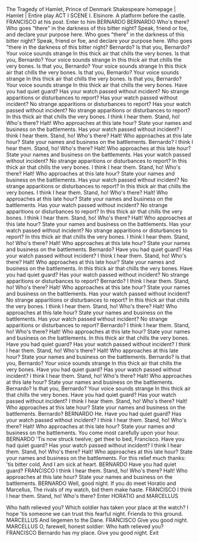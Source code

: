 
The Tragedy of Hamlet, Prince of Denmark
Shakespeare homepage | Hamlet | Entire play
ACT I
SCENE I. Elsinore. A platform before the castle.
FRANCISCO at his post. Enter to him BERNARDO
BERNARDO
Who's there?
Who goes "there" in the darkness of this bitter night?
Speak, friend or foe, and declare your purpose here.
Who goes "there" in the darkness of this bitter night?
Speak, friend or foe, and declare your purpose here.
Who goes "there in the darkness of this bitter night?
Bernardo?
Is that you, Bernardo? Your voice sounds strange
In this thick air that chills the very bones.
Is that you, Bernardo? Your voice sounds strange
In this thick air that chills the very bones.
Is that you, Bernardo? Your voice sounds strange
In this thick air that chills the very bones.
Is that you, Bernardo? Your voice sounds strange
In this thick air that chills the very bones.
Is that you, Bernardo? Your voice sounds strange
In this thick air that chills the very bones.
Have you had quiet guard?
Has your watch passed without incident?
No strange apparitions or disturbances to report?
Has your watch passed without incident?
No strange apparitions or disturbances to report?
Has your watch passed without incident?
No strange apparitions or disturbances to report?
In this thick air that chills the very bones.
I think I hear them. Stand, ho! Who's there?
Halt! Who approaches at this late hour?
State your names and business on the battlements.
Has your watch passed without incident?
I think I hear them. Stand, ho! Who's there?
Halt! Who approaches at this late hour?
State your names and business on the battlements.
Bernardo?
I think I hear them. Stand, ho! Who's there?
Halt! Who approaches at this late hour?
State your names and business on the battlements.
Has your watch passed without incident?
No strange apparitions or disturbances to report?
In this thick air that chills the very bones.
I think I hear them. Stand, ho! Who's there?
Halt! Who approaches at this late hour?
State your names and business on the battlements.
Has your watch passed without incident?
No strange apparitions or disturbances to report?
In this thick air that chills the very bones.
I think I hear them. Stand, ho! Who's there?
Halt! Who approaches at this late hour?
State your names and business on the battlements.
Has your watch passed without incident?
No strange apparitions or disturbances to report?
In this thick air that chills the very bones.
I think I hear them. Stand, ho! Who's there?
Halt! Who approaches at this late hour?
State your names and business on the battlements.
Has your watch passed without incident?
No strange apparitions or disturbances to report?
In this thick air that chills the very bones.
I think I hear them. Stand, ho! Who's there?
Halt! Who approaches at this late hour?
State your names and business on the battlements.
Bernardo?
Have you had quiet guard?
Has your watch passed without incident?
I think I hear them. Stand, ho! Who's there?
Halt! Who approaches at this late hour?
State your names and business on the battlements.
In this thick air that chills the very bones.
Have you had quiet guard?
Has your watch passed without incident?
No strange apparitions or disturbances to report?
Bernardo?
I think I hear them. Stand, ho! Who's there?
Halt! Who approaches at this late hour?
State your names and business on the battlements.
Has your watch passed without incident?
No strange apparitions or disturbances to report?
In this thick air that chills the very bones.
I think I hear them. Stand, ho! Who's there?
Halt! Who approaches at this late hour?
State your names and business on the battlements.
Has your watch passed without incident?
No strange apparitions or disturbances to report?
Bernardo?
I think I hear them. Stand, ho! Who's there?
Halt! Who approaches at this late hour?
State your names and business on the battlements.
In this thick air that chills the very bones.
Have you had quiet guard?
Has your watch passed without incident?
I think I hear them. Stand, ho! Who's there?
Halt! Who approaches at this late hour?
State your names and business on the battlements.
Bernardo?
Is that you, Bernardo? Your voice sounds strange
In this thick air that chills the very bones.
Have you had quiet guard?
Has your watch passed without incident?
I think I hear them. Stand, ho! Who's there?
Halt! Who approaches at this late hour?
State your names and business on the battlements.
Bernardo?
Is that you, Bernardo? Your voice sounds strange
In this thick air that chills the very bones.
Have you had quiet guard?
Has your watch passed without incident?
I think I hear them. Stand, ho! Who's there?
Halt! Who approaches at this late hour?
State your names and business on the battlements.
Bernardo?
BERNARDO
He.
Have you had quiet guard?
Has your watch passed without incident?
I think I hear them. Stand, ho! Who's there?
Halt! Who approaches at this late hour?
State your names and business on the battlements.
You come most carefully upon your hour.
BERNARDO
'Tis now struck twelve; get thee to bed, Francisco.
Have you had quiet guard?
Has your watch passed without incident?
I think I hear them. Stand, ho! Who's there?
Halt! Who approaches at this late hour?
State your names and business on the battlements.
For this relief much thanks: 'tis bitter cold,
And I am sick at heart.
BERNARDO
Have you had quiet guard?
FRANCISCO
I think I hear them. Stand, ho! Who's there?
Halt! Who approaches at this late hour?
State your names and business on the battlements.
BERNARDO
Well, good night.
If you do meet Horatio and Marcellus,
The rivals of my watch, bid them make haste.
FRANCISCO
I think I hear them. Stand, ho! Who's there?
Enter HORATIO and MARCELLUS

Who hath relieved you?
Which soldier has taken your place at the watch?
I hope 'tis someone we can trust this fearful night.
Friends to this ground.
MARCELLUS
And liegemen to the Dane.
FRANCISCO
Give you good night.
MARCELLUS
O, farewell, honest soldier:
Who hath relieved you?
FRANCISCO
Bernardo has my place.
Give you good night.
Exit
